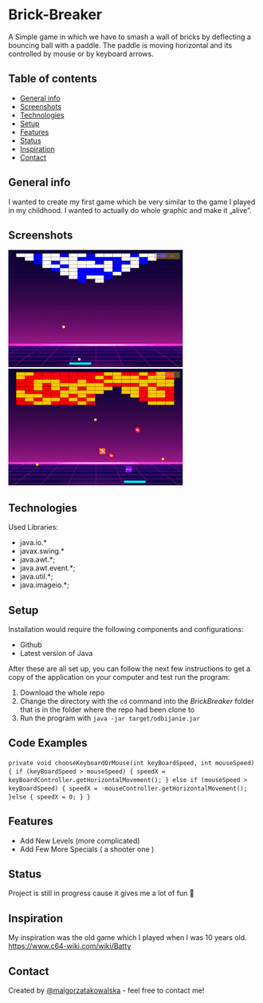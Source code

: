 # Brick-Breaker
A Simple game in which we have to smash a wall of bricks by deflecting a bouncing ball with a paddle. The paddle is moving horizontal and its controlled by mouse or by keyboard arrows.  

## Table of contents
* [General info](#general-info)
* [Screenshots](#screenshots)
* [Technologies](#technologies)
* [Setup](#setup)
* [Features](#features)
* [Status](#status)
* [Inspiration](#inspiration)
* [Contact](#contact)

## General info
I wanted to create my first game which be very similar to the game I played in my childhood. I wanted to actually do whole graphic and make it „alive”.

## Screenshots
<img src="/brick-breaker.gif" width="350"/>
<br>
<img src="/brick-breaker2.gif" width="350"/>


## Technologies

Used Libraries: 

* java.io.*
* javax.swing.*
* java.awt.*;
* java.awt.event.*;
* java.util.*;
* java.imageio.*;

## Setup

Installation would require the following components and configurations:

* Github
* Latest version of Java

After these are all set up, you can follow the next few instructions to get a copy of the application on your computer and test run the program:

1. Download the whole repo
2. Change the directory with the `cd` command into the *BrickBreaker* folder that is in the folder where the repo had been clone to
3. Run the program with `java -jar target/odbijanie.jar`

## Code Examples

`private void chooseKeyboardOrMouse(int keyBoardSpeed, int mouseSpeed) {
        if (keyBoardSpeed > mouseSpeed) {
            speedX = keyBoardController.getHorizontalMovement();
        } else if (mouseSpeed > keyBoardSpeed) {
            speedX = -mouseController.getHorizontalMovement();
        }else {
            speedX = 0;
        }
    }`

## Features

* Add New Levels (more complicated)
* Add Few More Specials ( a shooter one )


## Status
Project is still in progress cause it gives me a lot of fun 

## Inspiration
My inspiration was the old game which I played when I was 10 years old. https://www.c64-wiki.com/wiki/Batty 

## Contact
Created by [@malgorzatakowalska](https://www.malgorzatakowalska.com/) - feel free to contact me! 


